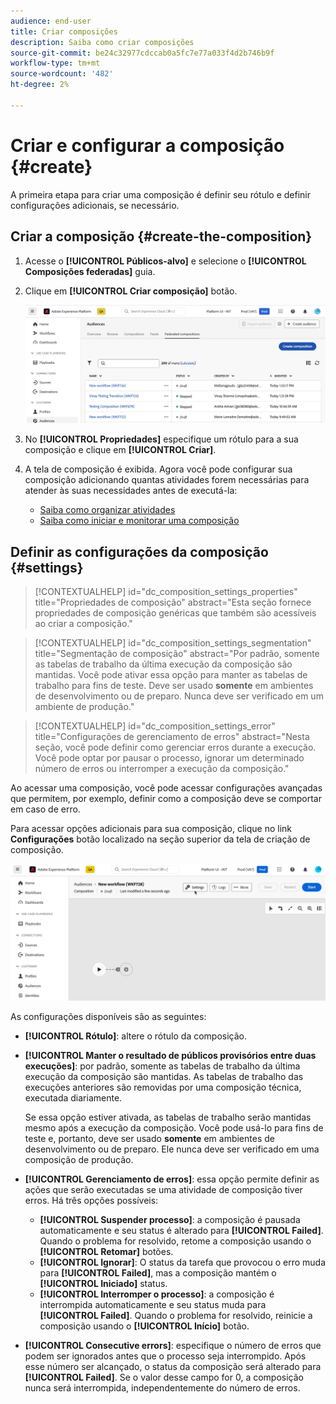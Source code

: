 ```yaml
---
audience: end-user
title: Criar composições
description: Saiba como criar composições
source-git-commit: be24c32977cdccab0a5fc7e77a033f4d2b746b9f
workflow-type: tm+mt
source-wordcount: '482'
ht-degree: 2%

---
```



# Criar e configurar a composição {#create}

A primeira etapa para criar uma composição é definir seu rótulo e definir configurações adicionais, se necessário.

## Criar a composição {#create-the-composition}

1. Acesse o **[!UICONTROL Públicos-alvo]** e selecione o **[!UICONTROL Composições federadas]** guia.

1. Clique em **[!UICONTROL Criar composição]** botão.

   ![](assets/composition-create.png)

1. No **[!UICONTROL Propriedades]** especifique um rótulo para a sua composição e clique em **[!UICONTROL Criar]**.

1. A tela de composição é exibida. Agora você pode configurar sua composição adicionando quantas atividades forem necessárias para atender às suas necessidades antes de executá-la:

   * [Saiba como organizar atividades](#action-activities)
   * [Saiba como iniciar e monitorar uma composição](#save)

## Definir as configurações da composição {#settings}

>[!CONTEXTUALHELP]
>id="dc_composition_settings_properties"
>title="Propriedades de composição"
>abstract="Esta seção fornece propriedades de composição genéricas que também são acessíveis ao criar a composição."

>[!CONTEXTUALHELP]
>id="dc_composition_settings_segmentation"
>title="Segmentação de composição"
>abstract="Por padrão, somente as tabelas de trabalho da última execução da composição são mantidas. Você pode ativar essa opção para manter as tabelas de trabalho para fins de teste. Deve ser usado **somente** em ambientes de desenvolvimento ou de preparo. Nunca deve ser verificado em um ambiente de produção."

>[!CONTEXTUALHELP]
>id="dc_composition_settings_error"
>title="Configurações de gerenciamento de erros"
>abstract="Nesta seção, você pode definir como gerenciar erros durante a execução. Você pode optar por pausar o processo, ignorar um determinado número de erros ou interromper a execução da composição."

Ao acessar uma composição, você pode acessar configurações avançadas que permitem, por exemplo, definir como a composição deve se comportar em caso de erro.

Para acessar opções adicionais para sua composição, clique no link **Configurações** botão localizado na seção superior da tela de criação de composição.

![](assets/composition-create-settings.png)

As configurações disponíveis são as seguintes:

* **[!UICONTROL Rótulo]**: altere o rótulo da composição.

* **[!UICONTROL Manter o resultado de públicos provisórios entre duas execuções]**: por padrão, somente as tabelas de trabalho da última execução da composição são mantidas. As tabelas de trabalho das execuções anteriores são removidas por uma composição técnica, executada diariamente.

  Se essa opção estiver ativada, as tabelas de trabalho serão mantidas mesmo após a execução da composição. Você pode usá-lo para fins de teste e, portanto, deve ser usado **somente** em ambientes de desenvolvimento ou de preparo. Ele nunca deve ser verificado em uma composição de produção.

* **[!UICONTROL Gerenciamento de erros]**: essa opção permite definir as ações que serão executadas se uma atividade de composição tiver erros. Há três opções possíveis:

   * **[!UICONTROL Suspender processo]**: a composição é pausada automaticamente e seu status é alterado para **[!UICONTROL Failed]**. Quando o problema for resolvido, retome a composição usando o **[!UICONTROL Retomar]** botões.
   * **[!UICONTROL Ignorar]**: O status da tarefa que provocou o erro muda para **[!UICONTROL Failed]**, mas a composição mantém o **[!UICONTROL Iniciado]** status.
   * **[!UICONTROL Interromper o processo]**: a composição é interrompida automaticamente e seu status muda para **[!UICONTROL Failed]**. Quando o problema for resolvido, reinicie a composição usando o **[!UICONTROL Início]** botão.

* **[!UICONTROL Consecutive errors]**: especifique o número de erros que podem ser ignorados antes que o processo seja interrompido. Após esse número ser alcançado, o status da composição será alterado para **[!UICONTROL Failed]**. Se o valor desse campo for 0, a composição nunca será interrompida, independentemente do número de erros.
